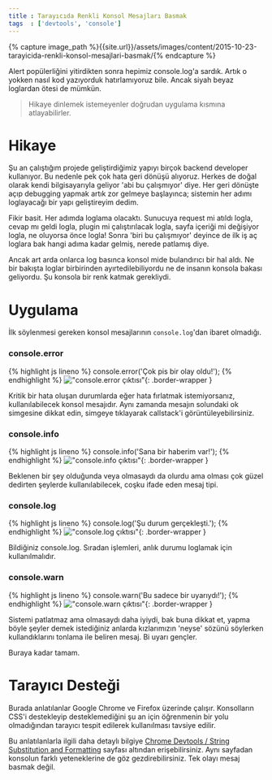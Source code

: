 ```yaml
---
title : Tarayıcıda Renkli Konsol Mesajları Basmak
tags  : ['devtools', 'console']
---
```

{% capture image_path %}{{site.url}}/assets/images/content/2015-10-23-tarayicida-renkli-konsol-mesajlari-basmak/{% endcapture %}

<p class="lead">Alert popülerliğini yitirdikten sonra hepimiz console.log'a sardık. Artık o yokken nasıl kod yazıyorduk hatırlamıyoruz bile. Ancak siyah beyaz loglardan ötesi de mümkün.</p>
<!--more-->

> Hikaye dinlemek istemeyenler doğrudan uygulama kısmına atlayabilirler.

# Hikaye
Şu an çalıştığım projede geliştirdiğimiz yapıyı birçok backend developer kullanıyor. Bu nedenle pek çok hata geri dönüşü alıyoruz. Herkes de doğal olarak kendi bilgisayarıyla geliyor 'abi bu çalışmıyor' diye. Her geri dönüşte açıp debugging yapmak artık zor gelmeye başlayınca; sistemin her adımı loglayacağı bir yapı geliştireyim dedim.

Fikir basit. Her adımda loglama olacaktı. Sunucuya request mi atıldı logla, cevap mı geldi logla, plugin mi çalıştırılacak logla, sayfa içeriği mi değişiyor logla, ne oluyorsa önce logla! Sonra 'biri bu çalışmıyor' deyince de ilk iş aç loglara bak hangi adıma kadar gelmiş, nerede patlamış diye.

Ancak art arda onlarca log basınca konsol mide bulandırıcı bir hal aldı. Ne bir bakışta loglar birbirinden ayırtedilebiliyordu ne de insanın konsola bakası geliyordu. Şu konsola bir renk katmak gerekliydi.

# Uygulama

İlk söylenmesi gereken konsol mesajlarının `console.log`'dan ibaret olmadığı.

### console.error
{% highlight js lineno %} console.error('Çok pis bir olay oldu!'); {% endhighlight %}
!["console.error çıktısı"]({{image_path}}console.error.output.png "console.error çıktısı"){: .border-wrapper }

Kritik bir hata oluşan durumlarda eğer hata fırlatmak istemiyorsanız, kullanılabilecek konsol mesajıdır. Aynı zamanda mesajın solundaki ok simgesine dikkat edin, simgeye tıklayarak callstack'i görüntüleyebilirsiniz.

### console.info
{% highlight js lineno %} console.info('Sana bir haberim var!'); {% endhighlight %}
!["console.info çıktısı"]({{image_path}}console.info.output.png "console.info çıktısı"){: .border-wrapper }

Beklenen bir şey olduğunda veya olmasaydı da olurdu ama olması çok güzel dedirten şeylerde kullanılabilecek, coşku ifade eden mesaj tipi.

### console.log
{% highlight js lineno %} console.log('Şu durum gerçekleşti.'); {% endhighlight %}
!["console.log çıktısı"]({{image_path}}console.log.output.png "console.log çıktısı"){: .border-wrapper }

Bildiğiniz console.log. Sıradan işlemleri, anlık durumu loglamak için kullanılmalıdır.

### console.warn
{% highlight js lineno %} console.warn('Bu sadece bir uyarıydı!'); {% endhighlight %}
!["console.warn çıktısı"]({{image_path}}console.warn.output.png "console.warn çıktısı"){: .border-wrapper }

Sistemi patlatmaz ama olmasaydı daha iyiydi, bak buna dikkat et, yapma böyle şeyler demek istediğiniz anlarda kızlarımızın 'neyse' sözünü söylerken kullandıklarını tonlama ile beliren mesaj. Bi uyarı gençler. 

Buraya kadar tamam.

# Tarayıcı Desteği
Burada anlatılanlar Google Chrome ve Firefox üzerinde çalışır. Konsolların CSS'i destekleyip desteklemediğini şu an için öğrenmenin bir yolu olmadığından tarayıcı tespit edilerek kullanılması tavsiye edilir.

Bu anlatılanlarla ilgili daha detaylı bilgiye <a href="https://developers.google.com/web/tools/chrome-devtools/debug/console/console-write#string-substitution-and-formatting" target='_blank'>Chrome Devtools / String Substitution and Formatting</a> sayfası altından erişebilirsiniz. Aynı sayfadan konsolun farklı yeteneklerine de göz gezdirebilirsiniz. Tek olayı mesaj basmak değil.